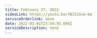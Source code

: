 ```yaml
---
title: February 27, 2022
videoLink: https://youtu.be/7BJIiGve-bw
serviceOrderlink: none
date: 2022-03-01T23:54:55.694Z
serviceDescription: none
---
```

